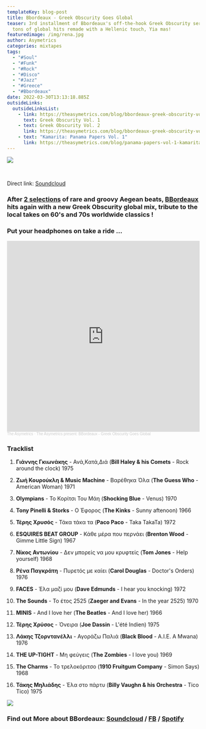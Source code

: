 ```yaml
---
templateKey: blog-post
title: Bbordeaux - Greek Obscurity Goes Global
teaser: 3rd installment of Bbordeaux's off-the-hook Greek Obscurity series. With
  tons of global hits remade with a Hellenic touch, Yia mas!
featuredimage: /img/rena.jpg
author: Asymetrics
categories: mixtapes
tags:
  - "#Soul"
  - "#Funk"
  - "#Rock"
  - "#Disco"
  - "#Jazz"
  - "#Greece"
  - "#Bbordeaux"
date: 2022-03-30T13:13:18.885Z
outsideLinks:
  outsideLinksList:
    - link: https://theasymetrics.com/blog/bbordeaux-greek-obscurity-vol-1/
      text: Greek Obscurity Vol. 1
    - text: Greek Obscurity Vol. 2
      link: https://theasymetrics.com/blog/bbordeaux-greek-obscurity-vol-2/
    - text: "Kamarita: Panama Papers Vol. 1"
      link: https://theasymetrics.com/blog/panama-papers-vol-1-kamarita/
---
```

![](/img/lakis.jpg)

<br>

Direct link: [Soundcloud](https://soundcloud.com/the-asymetrics/the-asymetrics-present-bbordeaux-greek-obscurity-goes-global)

### After [2 selections](https://theasymetrics.com/blog/bbordeaux-greek-obscurity-vol-2/) of rare and groovy Aegean beats, **[BBordeaux](https://www.facebook.com/BBordeauxgr)** hits again with a new Greek Obscurity global mix, tribute to the local takes on 60's and 70s worldwide classics !

### Put your headphones on take a ride ...

<iframe width="100%" height="500" scrolling="no" frameborder="no" allow="autoplay" src="https://w.soundcloud.com/player/?url=https%3A//api.soundcloud.com/tracks/1240042927&color=%23ff5500&auto_play=false&hide_related=false&show_comments=true&show_user=true&show_reposts=false&show_teaser=true&visual=true"></iframe><div style="font-size: 10px; color: #cccccc;line-break: anywhere;word-break: normal;overflow: hidden;white-space: nowrap;text-overflow: ellipsis; font-family: Interstate,Lucida Grande,Lucida Sans Unicode,Lucida Sans,Garuda,Verdana,Tahoma,sans-serif;font-weight: 100;"><a href="https://soundcloud.com/the-asymetrics" title="The Asymetrics" target="_blank" style="color: #cccccc; text-decoration: none;">The Asymetrics</a> · <a href="https://soundcloud.com/the-asymetrics/the-asymetrics-present-bbordeaux-greek-obscurity-goes-global" title="The Asymetrics present: BBordeaux - Greek Obscurity Goes Global" target="_blank" style="color: #cccccc; text-decoration: none;">The Asymetrics present: BBordeaux - Greek Obscurity Goes Global</a></div>

### Tracklist



01. **Γιάννης Γκιωνάκης** - Ανά,Κατά,Διά (**Bill Haley & his Comets** - Rock around the clock) 1975

02. **Ζωή Κουρούκλη & Music Machine** - Βαρέθηκα Όλα (**The Guess Who** - American Woman) 1971

03. **Olympians** - Το Κορίτσι Του Μάη (**Shocking Blue** - Venus) 1970

04. **Tony Pinelli & Storks** - Ο Έφορος (**The Kinks** - Sunny aftenoon) 1966

05. **Τέρης Χρυσός** - Τάκα τάκα τα (**Paco Paco** - Taka TakaTa) 1972

06. **ESQUIRES BEAT GROUP** - Κάθε μέρα που περνάει (**Brenton Wood** - Gimme Little Sign) 1967

07. **Νίκος Αντωνίου** - Δεν μπορείς να μου κρυφτείς (**Tom Jones** - Help yourself) 1968

08. **Ρένα Παγκράτη** - Πυρετός με καίει (**Carol Douglas** - Doctor's Orders) 1976

09. **FACES** - Έλα μαζί μου (**Dave Edmunds** - I hear you knocking) 1972

10. **The Sounds** - Το έτος 2525 (**Zaeger and Evans** - In the year 2525) 1970

11. **MINIS** - And I love her (**The Beatles** - And I love her) 1966

12. **Τέρης Χρύσος** - Όνειρα (**Joe Dassin** - L'été Indien) 1975

13. **Λάκης Τζορντανέλλι** - Αγοράζω Παλιά (**Black Blood** - A.I.E. A Mwana) 1976

14. **THE UP-TIGHT** - Μη φεύγεις (**The Zombies** - I love you) 1969

15. **The Charms** - Το τρελοκόριτσο (**1910 Fruitgum Company** - Simon Says) 1968

16. **Τάκης Μηλιάδης** - Έλα στο πάρτυ (**Billy Vaughn & his Orchestra** - Tico Tico) 1975

![](/img/bbordeaux-logo.png)

### Find out More about BBordeaux: [Soundcloud](https://soundcloud.com/sublimers) / [FB](https://www.facebook.com/BBordeauxgr) / [Spotify](https://open.spotify.com/artist/3xZPGCJD0CM3YidtMYuUwY?si=YJV-TwYFQxiDNfwc2f4oLg)